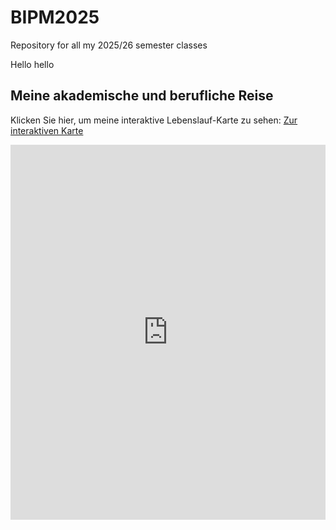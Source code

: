 # BIPM2025

Repository for all my 2025/26 semester classes

Hello hello

## Meine akademische und berufliche Reise

Klicken Sie hier, um meine interaktive Lebenslauf-Karte zu sehen:
[Zur interaktiven Karte](https://lasse133.github.io/BIPM2025/academic_journey_map.html)

<iframe src="https://lasse133.github.io/BIPM2025/academic_journey_map.html" 
        width="100%" 
        height="600px" 
        style="border:0;" 
        allowfullscreen="" 
        loading="lazy">
</iframe>
